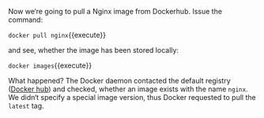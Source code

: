 Now we‘re going to pull a Nginx image from Dockerhub. Issue the command:

`docker pull nginx`{{execute}}

and see, whether the image has been stored locally:

`docker images`{{execute}}

What happened? The Docker daemon contacted the default registry ([Docker hub](https://hub.docker.com)) and checked, whether an image exists with the name `nginx`.
We didn‘t specify a special image version, thus Docker requested to pull the `latest` tag.

